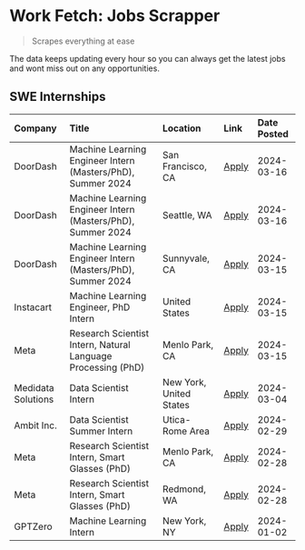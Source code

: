 # Work Fetch: Jobs Scrapper
> Scrapes everything at ease

The data keeps updating every hour so you can always get the latest jobs and wont miss out on any opportunities.

## SWE Internships
<!--START_SECTION:workfetch-->
| Company            | Title                                                        | Location                | Link                                                                                                                                                                                                                                                                       | Date Posted   |
|:-------------------|:-------------------------------------------------------------|:------------------------|:---------------------------------------------------------------------------------------------------------------------------------------------------------------------------------------------------------------------------------------------------------------------------|:--------------|
| DoorDash           | Machine Learning Engineer Intern (Masters/PhD), Summer 2024  | San Francisco, CA       | [Apply](https://www.linkedin.com/jobs/view/machine-learning-engineer-intern-masters-phd-summer-2024-at-doordash-3736457737?refId=6qaVx6vBguZO2n3TtPTNyg%3D%3D&trackingId=LEwXA2BhwUfbQoTkcWx%2BJg%3D%3D&position=3&pageNum=0&trk=public_jobs_jserp-result_search-card)     | 2024-03-16    |
| DoorDash           | Machine Learning Engineer Intern (Masters/PhD), Summer 2024  | Seattle, WA             | [Apply](https://www.linkedin.com/jobs/view/machine-learning-engineer-intern-masters-phd-summer-2024-at-doordash-3736455966?refId=6qaVx6vBguZO2n3TtPTNyg%3D%3D&trackingId=tCBdwkJGUbXC1j37QYfnTw%3D%3D&position=4&pageNum=0&trk=public_jobs_jserp-result_search-card)       | 2024-03-16    |
| DoorDash           | Machine Learning Engineer Intern (Masters/PhD), Summer 2024  | Sunnyvale, CA           | [Apply](https://www.linkedin.com/jobs/view/machine-learning-engineer-intern-masters-phd-summer-2024-at-doordash-3736454973?refId=6qaVx6vBguZO2n3TtPTNyg%3D%3D&trackingId=r%2BDUHyWGOMzWE%2B4ojs%2BoJw%3D%3D&position=2&pageNum=0&trk=public_jobs_jserp-result_search-card) | 2024-03-15    |
| Instacart          | Machine Learning Engineer, PhD Intern                        | United States           | [Apply](https://www.linkedin.com/jobs/view/machine-learning-engineer-phd-intern-at-instacart-3815634369?refId=6qaVx6vBguZO2n3TtPTNyg%3D%3D&trackingId=luu9v4EPtYjrClDYkpukVQ%3D%3D&position=5&pageNum=0&trk=public_jobs_jserp-result_search-card)                          | 2024-03-15    |
| Meta               | Research Scientist Intern, Natural Language Processing (PhD) | Menlo Park, CA          | [Apply](https://www.linkedin.com/jobs/view/research-scientist-intern-natural-language-processing-phd-at-meta-3858718375?refId=6qaVx6vBguZO2n3TtPTNyg%3D%3D&trackingId=5y42ZM1MbJ86oB5h6u3gDA%3D%3D&position=7&pageNum=0&trk=public_jobs_jserp-result_search-card)          | 2024-03-15    |
| Medidata Solutions | Data Scientist Intern                                        | New York, United States | [Apply](https://www.linkedin.com/jobs/view/data-scientist-intern-at-medidata-solutions-3810253704?refId=6qaVx6vBguZO2n3TtPTNyg%3D%3D&trackingId=9z7%2FfXoTJLbprrgvGJN3dg%3D%3D&position=9&pageNum=0&trk=public_jobs_jserp-result_search-card)                              | 2024-03-04    |
| Ambit Inc.         | Data Scientist Summer Intern                                 | Utica-Rome Area         | [Apply](https://www.linkedin.com/jobs/view/data-scientist-summer-intern-at-ambit-inc-3843121918?refId=6qaVx6vBguZO2n3TtPTNyg%3D%3D&trackingId=jAxGrFJgAcwngNatjUPO%2FA%3D%3D&position=10&pageNum=0&trk=public_jobs_jserp-result_search-card)                               | 2024-02-29    |
| Meta               | Research Scientist Intern, Smart Glasses (PhD)               | Menlo Park, CA          | [Apply](https://www.linkedin.com/jobs/view/research-scientist-intern-smart-glasses-phd-at-meta-3811308332?refId=6qaVx6vBguZO2n3TtPTNyg%3D%3D&trackingId=3Z1paEptjZ6cypCeA5a39A%3D%3D&position=11&pageNum=0&trk=public_jobs_jserp-result_search-card)                       | 2024-02-28    |
| Meta               | Research Scientist Intern, Smart Glasses (PhD)               | Redmond, WA             | [Apply](https://www.linkedin.com/jobs/view/research-scientist-intern-smart-glasses-phd-at-meta-3811304794?refId=6qaVx6vBguZO2n3TtPTNyg%3D%3D&trackingId=X3cLTAgBE2pbbnvACsQyCQ%3D%3D&position=12&pageNum=0&trk=public_jobs_jserp-result_search-card)                       | 2024-02-28    |
| GPTZero            | Machine Learning Intern                                      | New York, NY            | [Apply](https://www.linkedin.com/jobs/view/machine-learning-intern-at-gptzero-3796844451?refId=6qaVx6vBguZO2n3TtPTNyg%3D%3D&trackingId=miHE2ZzcSyCLQR82L8imcQ%3D%3D&position=8&pageNum=0&trk=public_jobs_jserp-result_search-card)                                         | 2024-01-02    |
<!--END_SECTION:workfetch-->
